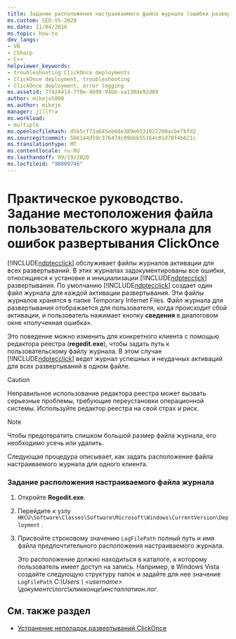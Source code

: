```yaml
---
title: Задание расположения настраиваемого файла журнала (ошибки развертывания ClickOnce)
ms.custom: SEO-VS-2020
ms.date: 11/04/2016
ms.topic: how-to
dev_langs:
- VB
- CSharp
- C++
helpviewer_keywords:
- troubleshooting ClickOnce deployments
- ClickOnce deployment, troubleshooting
- ClickOnce deployment, error logging
ms.assetid: 77424414-7f0e-4b99-94bb-ea130de92d09
author: mikejo5000
ms.author: mikejo
manager: jillfra
ms.workload:
- multiple
ms.openlocfilehash: d5b5cf73a685eb68e389e6531022200acbefbfd2
ms.sourcegitcommit: 566144d59c376474c09bbb55164c01d70f4b621c
ms.translationtype: MT
ms.contentlocale: ru-RU
ms.lasthandoff: 09/19/2020
ms.locfileid: "90809746"
---
```

# <a name="how-to-set-a-custom-log-file-location-for-clickonce-deployment-errors"></a>Практическое руководство. Задание местоположения файла пользовательского журнала для ошибок развертывания ClickOnce
[!INCLUDE[ndptecclick](../deployment/includes/ndptecclick_md.md)] обслуживает файлы журналов активации для всех развертываний. В этих журналах задокументированы все ошибки, относящиеся к установке и инициализации [!INCLUDE[ndptecclick](../deployment/includes/ndptecclick_md.md)] развертывания. По умолчанию [!INCLUDE[ndptecclick](../deployment/includes/ndptecclick_md.md)] создает один файл журнала для каждой активации развертывания. Эти файлы журналов хранятся в папке Temporary Internet Files. Файл журнала для развертывания отображается для пользователя, когда происходит сбой активации, и пользователь нажимает кнопку **сведения** в диалоговом окне «полученная ошибка».

 Это поведение можно изменить для конкретного клиента с помощью редактора реестра (**regedit.exe**), чтобы задать путь к пользовательскому файлу журнала. В этом случае [!INCLUDE[ndptecclick](../deployment/includes/ndptecclick_md.md)] ведет журнал успешных и неудачных активаций для всех развертываний в одном файле.

> [!CAUTION]
> Неправильное использование редактора реестра может вызвать серьезные проблемы, требующие переустановки операционной системы. Используйте редактор реестра на свой страх и риск.

> [!NOTE]
> Чтобы предотвратить слишком большой размер файла журнала, его необходимо усечь или удалить.

 Следующая процедура описывает, как задать расположение файла настраиваемого журнала для одного клиента.

### <a name="to-set-a-custom-log-file-location"></a>Задание расположения настраиваемого файла журнала

1. Откройте **Regedit.exe**.

2. Перейдите к узлу `HKCU\Software\Classes\Software\Microsoft\Windows\CurrentVersion\Deployment` .

3. Присвойте строковому значению `LogFilePath` полный путь и имя файла предпочтительного расположения настраиваемого журнала.

     Это расположение должно находиться в каталоге, к которому пользователь имеет доступ на запись. Например, в Windows Vista создайте следующую структуру папок и задайте для нее значение `LogFilePath` *C:\Users \\ \<username> \документс\логс\кликконце\инсталлатион.лог*.

## <a name="see-also"></a>См. также раздел
- [Устранение неполадок развертываний ClickOnce](../deployment/troubleshooting-clickonce-deployments.md)
